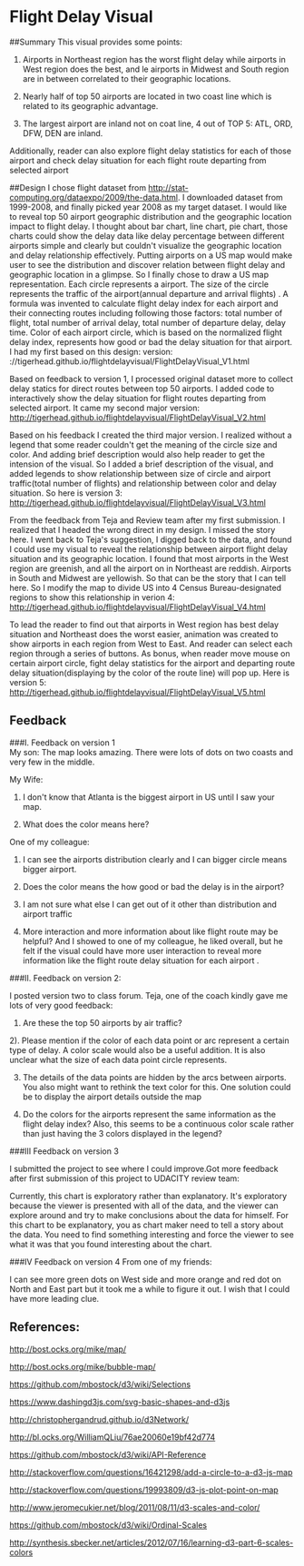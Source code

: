 # Flight Delay Visual


##Summary
This visual provides some points: 

1) Airports in Northeast region has the  worst flight delay while airports in West region does the best, and le airports in Midwest and South region are in between correlated to their geographic locations. 

2) Nearly half of top 50 airports are located in two coast line  which is related to its geographic advantage.

3) The largest airport are inland not on coat line,  4 out of TOP 5: ATL, ORD, DFW,  DEN are inland.

Additionally, reader can also explore flight delay statistics for each of those airport  and check delay situation for each flight route departing from selected airport

##Design
 I chose flight dataset from http://stat-computing.org/dataexpo/2009/the-data.html. I downloaded dataset from 1999-2008, and finally picked year 2008 as my target dataset. I would like to reveal top 50 airport geographic distribution and the geographic  location impact to flight delay.  I thought about bar chart, line chart, pie chart, those charts could show the delay data like delay percentage between different airports simple and clearly but couldn't visualize the geographic location and delay relationship effectively.  Putting airports on a US map would make user to see the distribution and  discover relation between flight delay and geographic location in a glimpse. So I finally chose to draw a US map representation. Each circle represents a airport. The size of the circle represents the traffic of the airport(annual departure and arrival flights) .  A formula was invented to calculate flight delay index for each airport and their  connecting routes including following those factors: total number of flight, total number of arrival delay, total number of departure delay, delay time. Color of each airport circle, which is based on the normalized flight delay index, represents how good or bad the delay situation for that airport.  I had my first based on this design: version:  ://tigerhead.github.io/flightdelayvisual/FlightDelayVisual_V1.html
 
Based on feedback to version 1, I processed original dataset more to collect delay statics for  direct routes between top 50 airports.   I added code to interactively show the delay situation for flight routes departing from selected airport. It came my second major version: http://tigerhead.github.io/flightdelayvisual/FlightDelayVisual_V2.html

Based on his feedback I created the third major version. I realized without a legend that some reader couldn't get the meaning of the circle size and color. And adding  brief description would also help reader to get the intension of the visual. So I added a brief description of the visual, and added legends to show relationship between size of circle and airport traffic(total number of flights) and relationship between color and delay situation. So here is version 3: http://tigerhead.github.io/flightdelayvisual/FlightDelayVisual_V3.html

From the feedback from Teja and Review team after my first submission. I realized that I headed the wrong direct in my design. I missed the story here. I went back to Teja's suggestion,  I digged back to the data, and found I could use my visual to reveal the relationship between airport flight delay situation and its geographic location. I found that most airports in the West region are greenish, and all the airport on in Northeast are reddish. Airports in South and Midwest are yellowish. So that can be the story that I can tell here. So I modify the map to divide US into 4 Census Bureau-designated regions to show this relationship in verion 4: http://tigerhead.github.io/flightdelayvisual/FlightDelayVisual_V4.html

To lead the reader to find out that airports in West region has best delay situation and Northeast does the worst easier,  animation was created to show airports in each region from West to East. And reader can select each region through a series of buttons. As bonus,  when reader move mouse on certain airport circle, fight delay statistics for the airport and departing route delay situation(displaying by the color of the route line) will pop up.  Here is version 5:
http://tigerhead.github.io/flightdelayvisual/FlightDelayVisual_V5.html

## Feedback 

###I. Feedback on version 1  
My son:
 The map looks amazing. There were lots of dots on two coasts and very few in the middle. 

My Wife:
1) I don't know that Atlanta is the biggest airport in US until I saw your map.

2) What does the color means here?

One of my colleague:

1) I can see the airports distribution clearly and I can bigger circle means bigger airport.

2) Does the color means the how good or bad the delay is in the airport?

3) I am not sure what else I can get out of it other than distribution and airport traffic

4) More interaction and more information about like flight route may be helpful? 
And I showed to one of my colleague, he liked overall, but he felt if the visual could have more user interaction to reveal more information like the flight route delay situation for each airport . 

###II. Feedback on version 2: 

I posted version two to class forum. Teja, one of the coach kindly gave me lots of very good feedback:

1) Are these the top 50 airports by air traffic?

2). Please mention if the color of each data point or arc represent a certain type of delay. A color scale would also be a useful addition. It is also unclear what the size of each data point circle represents. 

3) The details of the data points are hidden by the arcs between airports. You also might want to rethink the text color for this. One solution could be to display the airport details outside the map

4) Do the colors for the airports represent the same information as the flight delay index? Also, this seems to be a continuous color scale rather than just having the 3 colors displayed in the legend?

###III Feedback on version 3

I submitted the project to see where I could improve.Got more feedback after first submission of this project to UDACITY review team:

Currently, this chart is exploratory rather than explanatory. It's exploratory because the viewer is presented with all of the data, and the viewer can explore around and try to make conclusions about the data for himself. For this chart to be explanatory, you as chart maker need to tell a story about the data. You need to find something interesting and force the viewer to see what it was that you found interesting about the chart.

###IV Feedback on version 4
From one of my friends:

I can see more green dots on West side and more orange and red dot on North and East part but it took me a while to figure it out. I wish that I could have more leading clue.


## References:
http://bost.ocks.org/mike/map/

http://bost.ocks.org/mike/bubble-map/

https://github.com/mbostock/d3/wiki/Selections

https://www.dashingd3js.com/svg-basic-shapes-and-d3js

http://christophergandrud.github.io/d3Network/

http://bl.ocks.org/WilliamQLiu/76ae20060e19bf42d774

https://github.com/mbostock/d3/wiki/API-Reference

http://stackoverflow.com/questions/16421298/add-a-circle-to-a-d3-js-map

http://stackoverflow.com/questions/19993809/d3-js-plot-point-on-map

http://www.jeromecukier.net/blog/2011/08/11/d3-scales-and-color/

https://github.com/mbostock/d3/wiki/Ordinal-Scales

http://synthesis.sbecker.net/articles/2012/07/16/learning-d3-part-6-scales-colors

